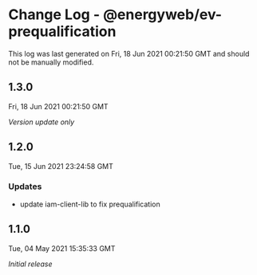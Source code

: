 # Change Log - @energyweb/ev-prequalification

This log was last generated on Fri, 18 Jun 2021 00:21:50 GMT and should not be manually modified.

## 1.3.0
Fri, 18 Jun 2021 00:21:50 GMT

_Version update only_

## 1.2.0
Tue, 15 Jun 2021 23:24:58 GMT

### Updates

- update iam-client-lib to fix prequalification

## 1.1.0
Tue, 04 May 2021 15:35:33 GMT

_Initial release_

